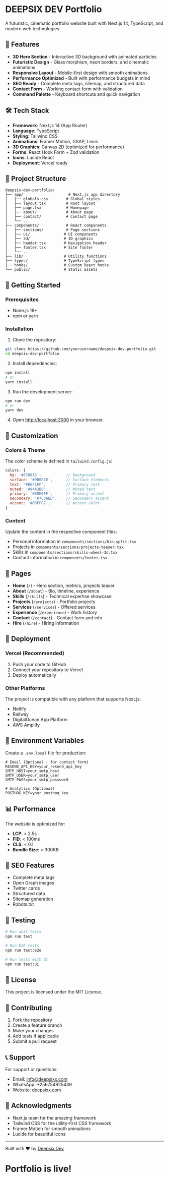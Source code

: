 # DEEPSIX DEV Portfolio

A futuristic, cinematic portfolio website built with Next.js 14, TypeScript, and modern web technologies.

## 🚀 Features

- **3D Hero Section** - Interactive 3D background with animated particles
- **Futuristic Design** - Glass morphism, neon borders, and cinematic animations
- **Responsive Layout** - Mobile-first design with smooth animations
- **Performance Optimized** - Built with performance budgets in mind
- **SEO Ready** - Complete meta tags, sitemap, and structured data
- **Contact Form** - Working contact form with validation
- **Command Palette** - Keyboard shortcuts and quick navigation

## 🛠️ Tech Stack

- **Framework**: Next.js 14 (App Router)
- **Language**: TypeScript
- **Styling**: Tailwind CSS
- **Animations**: Framer Motion, GSAP, Lenis
- **3D Graphics**: Canvas 2D (optimized for performance)
- **Forms**: React Hook Form + Zod validation
- **Icons**: Lucide React
- **Deployment**: Vercel ready

## 📁 Project Structure

```
deepsix-dev-portfolio/
├── app/                    # Next.js app directory
│   ├── globals.css        # Global styles
│   ├── layout.tsx         # Root layout
│   ├── page.tsx           # Homepage
│   ├── about/             # About page
│   ├── contact/           # Contact page
│   └── ...
├── components/            # React components
│   ├── sections/          # Page sections
│   ├── ui/               # UI components
│   ├── 3d/               # 3D graphics
│   ├── header.tsx        # Navigation header
│   ├── footer.tsx        # Site footer
│   └── ...
├── lib/                  # Utility functions
├── types/                # TypeScript types
├── hooks/                # Custom React hooks
└── public/               # Static assets
```

## 🚀 Getting Started

### Prerequisites

- Node.js 18+ 
- npm or yarn

### Installation

1. Clone the repository:
```bash
git clone https://github.com/yourusername/deepsix-dev-portfolio.git
cd deepsix-dev-portfolio
```

2. Install dependencies:
```bash
npm install
# or
yarn install
```

3. Run the development server:
```bash
npm run dev
# or
yarn dev
```

4. Open [http://localhost:3000](http://localhost:3000) in your browser.

## 🎨 Customization

### Colors & Theme

The color scheme is defined in `tailwind.config.js`:

```javascript
colors: {
  bg: '#070815',           // Background
  surface: '#0B0E1E',      // Surface elements
  text: '#E6F1FF',         // Primary text
  muted: '#94A3B8',        // Muted text
  primary: '#00E0FF',      // Primary accent
  secondary: '#7C3AED',    // Secondary accent
  accent: '#00FF87',       // Accent color
}
```

### Content

Update the content in the respective component files:
- Personal information in `components/sections/bio-split.tsx`
- Projects in `components/sections/projects-teaser.tsx`
- Skills in `components/sections/skills-wheel-3d.tsx`
- Contact information in `components/footer.tsx`

## 📱 Pages

- **Home** (`/`) - Hero section, metrics, projects teaser
- **About** (`/about`) - Bio, timeline, experience
- **Skills** (`/skills`) - Technical expertise showcase
- **Projects** (`/projects`) - Portfolio projects
- **Services** (`/services`) - Offered services
- **Experience** (`/experience`) - Work history
- **Contact** (`/contact`) - Contact form and info
- **Hire** (`/hire`) - Hiring information

## 🚀 Deployment

### Vercel (Recommended)

1. Push your code to GitHub
2. Connect your repository to Vercel
3. Deploy automatically

### Other Platforms

The project is compatible with any platform that supports Next.js:
- Netlify
- Railway
- DigitalOcean App Platform
- AWS Amplify

## 🔧 Environment Variables

Create a `.env.local` file for production:

```env
# Email (Optional - for contact form)
RESEND_API_KEY=your_resend_api_key
SMTP_HOST=your_smtp_host
SMTP_USER=your_smtp_user
SMTP_PASS=your_smtp_password

# Analytics (Optional)
POSTHOG_KEY=your_posthog_key
```

## 📊 Performance

The website is optimized for:
- **LCP**: < 2.5s
- **FID**: < 100ms
- **CLS**: < 0.1
- **Bundle Size**: < 300KB

## 🎯 SEO Features

- Complete meta tags
- Open Graph images
- Twitter cards
- Structured data
- Sitemap generation
- Robots.txt

## 🧪 Testing

```bash
# Run unit tests
npm run test

# Run E2E tests
npm run test:e2e

# Run tests with UI
npm run test:ui
```

## 📝 License

This project is licensed under the MIT License.

## 🤝 Contributing

1. Fork the repository
2. Create a feature branch
3. Make your changes
4. Add tests if applicable
5. Submit a pull request

## 📞 Support

For support or questions:
- Email: info@deepsixx.com
- WhatsApp: +256754925439
- Website: [deepsixx.com](https://deepsixx.com)

## 🙏 Acknowledgments

- Next.js team for the amazing framework
- Tailwind CSS for the utility-first CSS framework
- Framer Motion for smooth animations
- Lucide for beautiful icons

---

Built with ❤️ by [Deepsix Dev](https://deepsixx.com)
# Portfolio is live!

